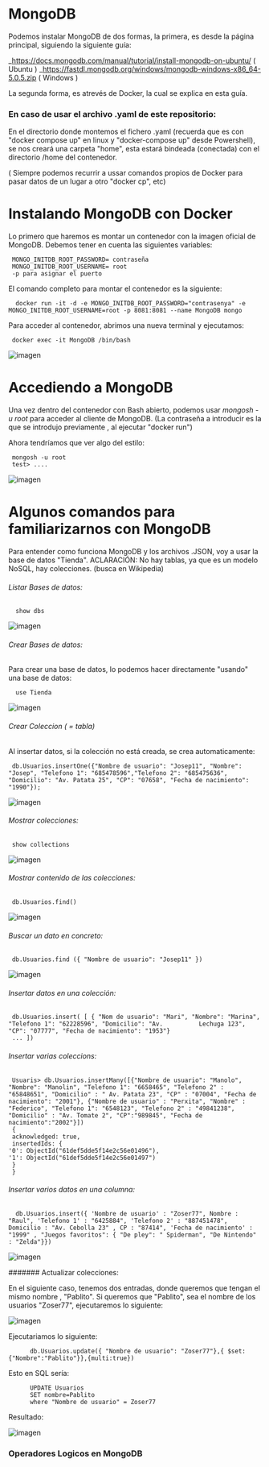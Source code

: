 # MongoDB

Podemos instalar MongoDB de dos formas, la primera, es desde la página principal, siguiendo la siguiente guía: 

_https://docs.mongodb.com/manual/tutorial/install-mongodb-on-ubuntu/ ( Ubuntu )
_https://fastdl.mongodb.org/windows/mongodb-windows-x86_64-5.0.5.zip ( Windows )

La segunda forma, es atrevés de Docker, la cual se explica en esta guía.

### En caso de usar el archivo .yaml de este repositorio:

En el directorio donde montemos el fichero .yaml (recuerda que es con "docker compose up" en linux y "docker-compose up" desde Powershell), se nos creará una carpeta "home", esta estará bindeada (conectada) con el directorio /home del contenedor. 

( Siempre podemos recurrir a ussar comandos propios de Docker para pasar datos de un lugar a otro "docker cp", etc)


# Instalando MongoDB con Docker

Lo primero que haremos es montar un contenedor con la imagen oficial de MongoDB. Debemos tener en cuenta las siguientes variables:


     MONGO_INITDB_ROOT_PASSWORD= contraseña
     MONGO_INITDB_ROOT_USERNAME= root
     -p para asignar el puerto


El comando completo para montar el contenedor es la siguiente:

      docker run -it -d -e MONGO_INITDB_ROOT_PASSWORD="contrasenya" -e MONGO_INITDB_ROOT_USERNAME=root -p 8081:8081 --name MongoDB mongo


Para acceder al contenedor, abrimos una nueva terminal y ejecutamos: 

     docker exec -it MongoDB /bin/bash
     
   ![imagen](https://user-images.githubusercontent.com/80277545/146464397-f0e7c35f-5dd8-4830-8ae5-48a9561bef43.png)

     

# Accediendo a MongoDB

Una vez dentro del contenedor con Bash abierto, podemos usar _mongosh -u root_ para acceder al cliente de MongoDB. (La contraseña a introducir es la que se introdujo previamente , al ejecutar "docker run") 

Ahora tendríamos que ver algo del estilo: 

     mongosh -u root
     test> ....
  ![imagen](https://user-images.githubusercontent.com/80277545/146464477-bc5d297f-f476-4446-ae7f-a54b3f253f52.png)


# Algunos comandos para familiarizarnos con MongoDB

Para entender como funciona MongoDB y los archivos .JSON, voy a usar la base de datos "Tienda".
ACLARACIÓN: No hay tablas, ya que es un modelo NoSQL, hay colecciones. (busca en Wikipedia)


###### Listar Bases de datos:

      show dbs
   ![imagen](https://user-images.githubusercontent.com/80277545/146464531-5e4b1465-4809-4ab8-bc53-7e3f0370b563.png)

     

###### Crear Bases de datos:

 Para crear una base de datos, lo podemos hacer directamente "usando" una base de datos:
 
      use Tienda
   ![imagen](https://user-images.githubusercontent.com/80277545/146464575-ba3572fe-7678-4cc5-98ef-0a521d32a91e.png)

 
###### Crear Coleccion ( = tabla)

Al insertar datos, si la colección no está creada, se crea automaticamente:

     db.Usuarios.insertOne({"Nombre de usuario": "Josep11", "Nombre": "Josep", "Telefono 1": "685478596","Telefono 2": "685475636", "Domicilio": "Av. Patata 25", "CP": "07658", "Fecha de nacimiento": "1990"});
   ![imagen](https://user-images.githubusercontent.com/80277545/146464646-1a0e57ff-b775-4604-99d0-6ba726783f57.png)


###### Mostrar colecciones:

     show collections
   ![imagen](https://user-images.githubusercontent.com/80277545/146464711-b88ae14a-e169-43a7-a209-07f6506c625a.png)

     
 
###### Mostrar contenido de las colecciones:

     db.Usuarios.find()
   ![imagen](https://user-images.githubusercontent.com/80277545/146464758-b8b9c126-d0aa-4a80-aaa2-9f528e122e3c.png)

 
###### Buscar un dato en concreto:

     db.Usuarios.find ({ "Nombre de usuario": "Josep11" })
   ![imagen](https://user-images.githubusercontent.com/80277545/146464813-964bf6a6-12b0-4eb0-ad9c-9921c206871f.png)

     

###### Insertar datos en una colección:

     db.Usuarios.insert( [ { "Nom de usuario": "Mari", "Nombre": "Marina", "Telefono 1": "62228596", "Domicilio": "Av.          Lechuga 123", "CP": "07777", "Fecha de nacimiento": "1953"}
     ... ])

###### Insertar varias coleccions:

     Usuaris> db.Usuarios.insertMany([{"Nombre de usuario": "Manolo", "Nombre": "Manolin", "Telefono 1": "6658465", "Telefono 2" : "65848651", "Domicilio" : " Av. Patata 23", "CP" : "07004", "Fecha de nacimiento": "2001"}, {"Nombre de usuario" : "Perxita", "Nombre" : "Federico", "Telefono 1": "6548123", "Telefono 2" : "49841238", "Domicilio" : "Av. Tomate 2", "CP":"989845", "Fecha de nacimiento":"2002"}])
     {
     acknowledged: true,
     insertedIds: {
    '0': ObjectId("61def5dde5f14e2c56e01496"),
    '1': ObjectId("61def5dde5f14e2c56e01497")
     }
     }
     

###### Insertar varios datos en una columna: 

      db.Usuarios.insert({ 'Nombre de usuario' : "Zoser77", Nombre :  "Raul", 'Telefono 1' : "6425884", 'Telefono 2' : "887451478", Domicilio : "Av. Cebolla 23" , CP : "87414", 'Fecha de nacimiento' : "1999" , "Juegos favoritos": { "De pley": " Spiderman", "De Nintendo" : "Zelda"}})

![imagen](https://user-images.githubusercontent.com/80277545/149176036-10d3ce6b-7c49-4ead-9b63-9f6bc5632f5f.png)


####### Actualizar colecciones:

En el siguiente caso, tenemos dos entradas, donde queremos que tengan el mismo nombre , "Pablito". Si queremos que "Pablito", sea el nombre de los usuarios "Zoser77", ejecutaremos lo siguiente:

![imagen](https://user-images.githubusercontent.com/80277545/149177991-2507c45c-1f60-45aa-9cc7-c3419f77f656.png)

Ejecutariamos lo siguiente:

          db.Usuarios.update({ "Nombre de usuario": "Zoser77"},{ $set: {"Nombre":"Pablito"}},{multi:true})
          
Esto en SQL sería:

          UPDATE Usuarios
          SET nombre=Pablito
          where "Nombre de usuario" = Zoser77
          
Resultado:

![imagen](https://user-images.githubusercontent.com/80277545/149178641-12be74d8-6225-4227-8b53-284f1cc2cd15.png)


### Operadores Logicos en MongoDB

